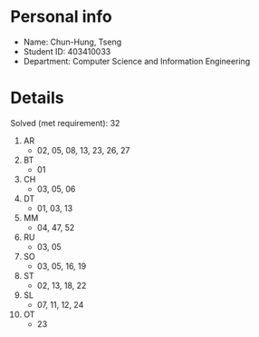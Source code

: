 # Personal info

* Name: Chun-Hung, Tseng
* Student ID: 403410033
* Department: Computer Science and Information Engineering

# Details

Solved (met requirement): 32

1. AR
    * 02, 05, 08, 13, 23, 26, 27
2. BT
    * 01
3. CH
    * 03, 05, 06
4. DT
    * 01, 03, 13
5. MM
    * 04, 47, 52
6. RU
    * 03, 05
7. SO
    * 03, 05, 16, 19
8. ST
    * 02, 13, 18, 22
9. SL
    * 07, 11, 12, 24
10. OT
    * 23
